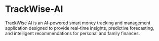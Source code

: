 # TrackWise-AI
TrackWise AI is an AI-powered smart money tracking and management application designed to provide real-time insights, predictive forecasting, and intelligent recommendations for personal and family finances.

